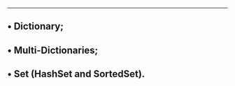 --------------------------------------------------------------------------
• Dictionary;
---------------------------------------------------------------------
• Multi-Dictionaries;
-------------------------------------------------------------------
• Set (HashSet and SortedSet).
---------------------------------------------------------------------
